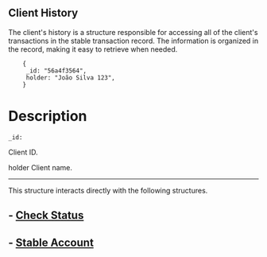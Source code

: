 ## **Client History**

The client's history is a structure responsible for accessing all of the client's transactions in the stable transaction record. The information is organized in the record, making it easy to retrieve when needed.

        {
         _id: "56a4f3564",
         holder: "João Silva 123",
        }



# Description

    _id:
Client ID.

  holder 
Client name.



___

This structure interacts directly with the following structures.

## - [Check Status](./status.md)

## - [Stable Account](./acc_Stable.md)